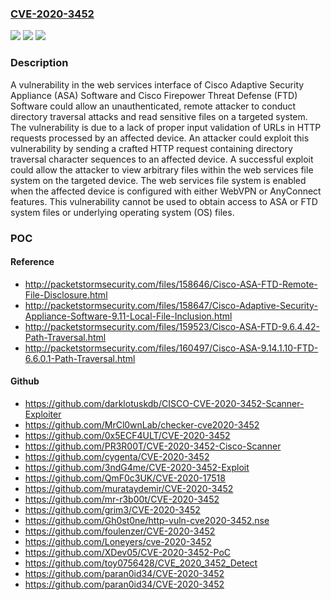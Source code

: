 ### [CVE-2020-3452](https://cve.mitre.org/cgi-bin/cvename.cgi?name=CVE-2020-3452)
![](https://img.shields.io/static/v1?label=Product&message=Cisco%20Adaptive%20Security%20Appliance%20(ASA)%20Software%20&color=blue)
![](https://img.shields.io/static/v1?label=Version&message=%3C%209.6.4.42%20&color=brighgreen)
![](https://img.shields.io/static/v1?label=Vulnerability&message=CWE-20&color=brighgreen)

### Description

A vulnerability in the web services interface of Cisco Adaptive Security Appliance (ASA) Software and Cisco Firepower Threat Defense (FTD) Software could allow an unauthenticated, remote attacker to conduct directory traversal attacks and read sensitive files on a targeted system. The vulnerability is due to a lack of proper input validation of URLs in HTTP requests processed by an affected device. An attacker could exploit this vulnerability by sending a crafted HTTP request containing directory traversal character sequences to an affected device. A successful exploit could allow the attacker to view arbitrary files within the web services file system on the targeted device. The web services file system is enabled when the affected device is configured with either WebVPN or AnyConnect features. This vulnerability cannot be used to obtain access to ASA or FTD system files or underlying operating system (OS) files.

### POC

#### Reference
- http://packetstormsecurity.com/files/158646/Cisco-ASA-FTD-Remote-File-Disclosure.html
- http://packetstormsecurity.com/files/158647/Cisco-Adaptive-Security-Appliance-Software-9.11-Local-File-Inclusion.html
- http://packetstormsecurity.com/files/159523/Cisco-ASA-FTD-9.6.4.42-Path-Traversal.html
- http://packetstormsecurity.com/files/160497/Cisco-ASA-9.14.1.10-FTD-6.6.0.1-Path-Traversal.html

#### Github
- https://github.com/darklotuskdb/CISCO-CVE-2020-3452-Scanner-Exploiter
- https://github.com/MrCl0wnLab/checker-cve2020-3452
- https://github.com/0x5ECF4ULT/CVE-2020-3452
- https://github.com/PR3R00T/CVE-2020-3452-Cisco-Scanner
- https://github.com/cygenta/CVE-2020-3452
- https://github.com/3ndG4me/CVE-2020-3452-Exploit
- https://github.com/QmF0c3UK/CVE-2020-17518
- https://github.com/murataydemir/CVE-2020-3452
- https://github.com/mr-r3b00t/CVE-2020-3452
- https://github.com/grim3/CVE-2020-3452
- https://github.com/Gh0st0ne/http-vuln-cve2020-3452.nse
- https://github.com/foulenzer/CVE-2020-3452
- https://github.com/Loneyers/cve-2020-3452
- https://github.com/XDev05/CVE-2020-3452-PoC
- https://github.com/toy0756428/CVE_2020_3452_Detect
- https://github.com/paran0id34/CVE-2020-3452
- https://github.com/paran0id34/CVE-2020-3452

